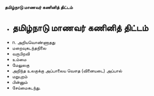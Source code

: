 **தமிழ்நாடு மாணவர் கணினித் திட்டம்**
- # தமிழ்நாடு மாணவர் கணினித் திட்டம்
- n. அறியவொண்ணாதது
- மறைவுகடந்தநிலை
- வருபிறவி
-  உம்மை
- மேலுலகு
- அறிந்த உலகுக்கு அப்பாலைய வௌத (வினையடை) அப்பால்
- மறுபுறம்
- பின்னும்
- சேய்மைகடந்து.

